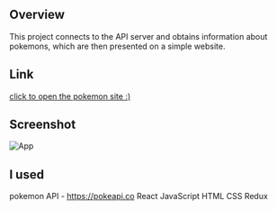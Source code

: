 ## Overview
This project connects to the API server and obtains information about pokemons, which are then presented on a simple website.

## Link
<a href="https://624dbbe46b20d63c25eab116--melodic-sprite-a98921.netlify.app/">click to open the pokemon site :)</a>


## Screenshot
![App](https://user-images.githubusercontent.com/79333728/162024560-b2b4ce86-a704-405c-8695-8be54aeef000.jpg)

## I used
pokemon API - https://pokeapi.co
React
JavaScript
HTML
CSS
Redux
